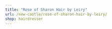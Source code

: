 ```yaml
---
title: "Rose of Sharon Hair by Leiry"
url: /new-castle/rose-of-sharon-hair-by-leiry/
shop: hairdresser
---
```

